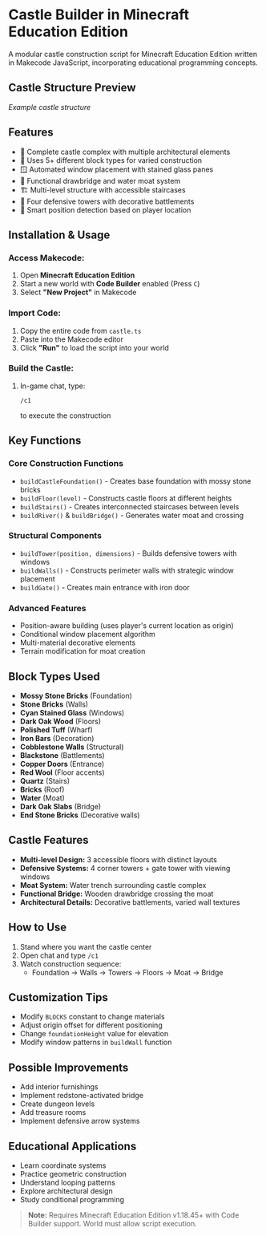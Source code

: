 # Castle Builder in Minecraft Education Edition

A modular castle construction script for Minecraft Education Edition written in Makecode JavaScript, incorporating educational programming concepts.

## Castle Structure Preview
*Example castle structure*

## Features
- 🏰 Complete castle complex with multiple architectural elements
- 🧱 Uses 5+ different block types for varied construction
- 🪟 Automated window placement with stained glass panes
- 🌉 Functional drawbridge and water moat system
- 🏗️ Multi-level structure with accessible staircases
- 🏰 Four defensive towers with decorative battlements
- 🧭 Smart position detection based on player location

## Installation & Usage
### Access Makecode:
1. Open **Minecraft Education Edition**
2. Start a new world with **Code Builder** enabled (Press `C`)
3. Select **"New Project"** in Makecode

### Import Code:
1. Copy the entire code from `castle.ts`
2. Paste into the Makecode editor
3. Click **"Run"** to load the script into your world

### Build the Castle:
1. In-game chat, type:
   ```
   /c1
   ```
   to execute the construction

## Key Functions
### Core Construction Functions
- `buildCastleFoundation()` - Creates base foundation with mossy stone bricks
- `buildFloor(level)` - Constructs castle floors at different heights
- `buildStairs()` - Creates interconnected staircases between levels
- `buildRiver()` & `buildBridge()` - Generates water moat and crossing

### Structural Components
- `buildTower(position, dimensions)` - Builds defensive towers with windows
- `buildWalls()` - Constructs perimeter walls with strategic window placement
- `buildGate()` - Creates main entrance with iron door

### Advanced Features
- Position-aware building (uses player's current location as origin)
- Conditional window placement algorithm
- Multi-material decorative elements
- Terrain modification for moat creation

## Block Types Used
- **Mossy Stone Bricks** (Foundation)
- **Stone Bricks** (Walls)
- **Cyan Stained Glass** (Windows)
- **Dark Oak Wood** (Floors)
- **Polished Tuff** (Wharf)
- **Iron Bars** (Decoration)
- **Cobblestone Walls** (Structural)
- **Blackstone** (Battlements)
- **Copper Doors** (Entrance)
- **Red Wool** (Floor accents)
- **Quartz** (Stairs)
- **Bricks** (Roof)
- **Water** (Moat)
- **Dark Oak Slabs** (Bridge)
- **End Stone Bricks** (Decorative walls)

## Castle Features
- **Multi-level Design:** 3 accessible floors with distinct layouts
- **Defensive Systems:** 4 corner towers + gate tower with viewing windows
- **Moat System:** Water trench surrounding castle complex
- **Functional Bridge:** Wooden drawbridge crossing the moat
- **Architectural Details:** Decorative battlements, varied wall textures

## How to Use
1. Stand where you want the castle center
2. Open chat and type `/c1`
3. Watch construction sequence:
   - Foundation → Walls → Towers → Floors → Moat → Bridge

## Customization Tips
- Modify `BLOCKS` constant to change materials
- Adjust origin offset for different positioning
- Change `foundationHeight` value for elevation
- Modify window patterns in `buildWall` function

## Possible Improvements
- Add interior furnishings
- Implement redstone-activated bridge
- Create dungeon levels
- Add treasure rooms
- Implement defensive arrow systems

## Educational Applications
- Learn coordinate systems
- Practice geometric construction
- Understand looping patterns
- Explore architectural design
- Study conditional programming

> **Note:** Requires Minecraft Education Edition v1.18.45+ with Code Builder support. World must allow script execution.

